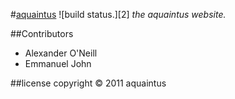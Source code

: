 #[aquaintus][1] ![build status.][2]
*the aquaintus website.*

##Contributors
* Alexander O'Neill
* Emmanuel John

##license
copyright &copy; 2011 aquaintus

[1]: aquaintus.com    "aquaintus"

